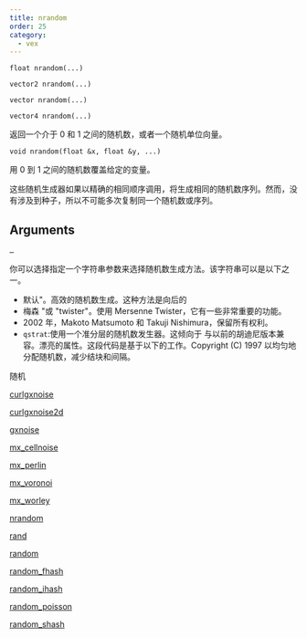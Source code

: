 ```yaml
---
title: nrandom
order: 25
category:
  - vex
---
```


`float nrandom(...)`

`vector2 nrandom(...)`

`vector nrandom(...)`

`vector4 nrandom(...)`

返回一个介于 0 和 1 之间的随机数，或者一个随机单位向量。

`void nrandom(float &x, float &y, ...)`

用 0 到 1 之间的随机数覆盖给定的变量。

这些随机生成器如果以精确的相同顺序调用，将生成相同的随机数序列。然而，没有涉及到种子，所以不可能多次复制同一个随机数或序列。

## Arguments

`…`

你可以选择指定一个字符串参数来选择随机数生成方法。该字符串可以是以下之一。

- 默认"。高效的随机数生成。这种方法是向后的
- 梅森 "或 "twister"。使用 Mersenne Twister，它有一些非常重要的功能。
- 2002 年，Makoto Matsumoto 和 Takuji Nishimura，保留所有权利。
- `qstrat`:使用一个准分层的随机数发生器。这倾向于
  与以前的胡迪尼版本兼容。漂亮的属性。这段代码是基于以下的工作。Copyright (C) 1997 以均匀地分配随机数，减少结块和间隔。

随机

[curlgxnoise](curlgxnoise.html)

[curlgxnoise2d](curlgxnoise2d.html)

[gxnoise](gxnoise.html)

[mx_cellnoise](mx_cellnoise.html)

[mx_perlin](mx_perlin.html)

[mx_voronoi](mx_voronoi.html)

[mx_worley](mx_worley.html)

[nrandom](nrandom.html)

[rand](rand.html)

[random](random.html)

[random_fhash](random_fhash.html)

[random_ihash](random_ihash.html)

[random_poisson](random_poisson.html)

[random_shash](random_shash.html)
